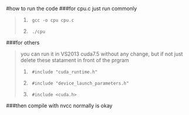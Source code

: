 #how to run the code
###for cpu.c just run commonly
>1.      gcc -o cpu cpu.c
>
>2.      ./cpu

###for others
>you can run it in VS2013 cuda7.5 without any change, but if not just delete these statament in front of the prgram
>
>1.      #include "cuda_runtime.h"
>
>2.      #include "device_launch_parameters.h"
>
>3.      #include <cuda.h>

###then compile with nvcc normally is okay